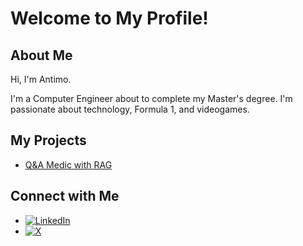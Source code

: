 # Welcome to My Profile!

## About Me
Hi, I'm Antimo.

I'm a Computer Engineer about to complete my Master's degree. I'm passionate about technology, Formula 1, and videogames.


## My Projects
- [Q&A Medic with RAG]([https://github.com/username/project1](https://github.com/antimus1995/BigData))

## Connect with Me
- [![LinkedIn](https://img.shields.io/badge/LinkedIn-0A66C2?style=for-the-badge&logo=linkedin&logoColor=white)]([https://www.linkedin.com/in/yourprofile](https://www.linkedin.com/in/antimo-barbato-a236421ab/))
- [![X](https://img.shields.io/badge/X-1DA1F2?style=for-the-badge&logo=twitter&logoColor=white)](https://x.com/antimus95)

